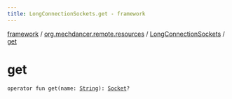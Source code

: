```yaml
---
title: LongConnectionSockets.get - framework
---
```


[framework](../../index.html) / [org.mechdancer.remote.resources](../index.html) / [LongConnectionSockets](index.html) / [get](./get.html)

# get

`operator fun get(name: `[`String`](https://kotlinlang.org/api/latest/jvm/stdlib/kotlin/-string/index.html)`): `[`Socket`](https://docs.oracle.com/javase/6/docs/api/java/net/Socket.html)`?`